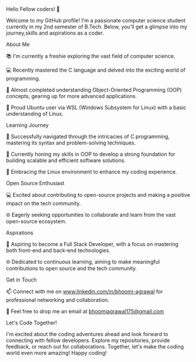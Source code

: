 
Hello Fellow coders! 👋 

Welcome to my GitHub profile! I'm a passionate computer science student currently in my 2nd semester of B.Tech. Below, you'll get a glimpse into my journey,skills and aspirations as a coder.

About Me

📚 I'm currently a freshie exploring the vast field of computer science.

💻 Recently mastered the C language and delved into the exciting world of programming.

🧠 Almost completed understanding Object-Oriented Programming (OOP) concepts, gearing up for more advanced applications.

🐧 Proud Ubuntu user via WSL (Windows Subsystem for Linux) with a basic understanding of Linux.


Learning Journey

🌱 Successfully navigated through the intricacies of C programming, mastering its syntax and problem-solving techniques.

📘 Currently honing my skills in OOP to develop a strong foundation for building scalable and efficient software solutions.

🚀 Embracing the Linux environment to enhance my coding experience.


Open Source Enthusiast

💻 Excited about contributing to open-source projects and making a positive impact on the tech community.

🌐 Eagerly seeking opportunities to collaborate and learn from the vast open-source ecosystem.


Aspirations

🚀 Aspiring to become a Full Stack Developer, with a focus on mastering both front-end and back-end technologies.

🌐 Dedicated to continuous learning, aiming to make meaningful contributions to open source and the tech community.


Get in Touch

📫 Connect with me on www.linkedin.com/in/bhoomi-agrawal for professional networking and collaboration.

📧 Feel free to drop me an email at bhoomiagrawal175@gmail.com

Let's Code Together!

I'm excited about the coding adventures ahead and look forward to connecting with fellow developers. Explore my repositories, provide feedback, or reach out for collaborations.
Together, let's make the coding world even more amazing! Happy coding! 
